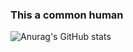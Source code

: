 ### This a common human
![Anurag's GitHub stats](https://github-readme-stats.vercel.app/api?username=LixVer&show_icons=true&theme=radical)

